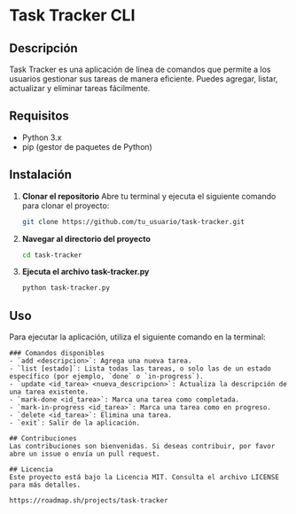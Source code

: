 # Task Tracker CLI

## Descripción
Task Tracker es una aplicación de línea de comandos que permite a los usuarios gestionar sus tareas de manera eficiente. Puedes agregar, listar, actualizar y eliminar tareas fácilmente.

## Requisitos
- Python 3.x
- pip (gestor de paquetes de Python)

## Instalación

1. **Clonar el repositorio**
   Abre tu terminal y ejecuta el siguiente comando para clonar el proyecto:

   ```bash
   git clone https://github.com/tu_usuario/task-tracker.git
   ```

2. **Navegar al directorio del proyecto**
   ```bash
   cd task-tracker
   ```
3. **Ejecuta el archivo task-tracker.py**

   ```bash
   python task-tracker.py
   ```

## Uso

Para ejecutar la aplicación, utiliza el siguiente comando en la terminal:

```
### Comandos disponibles
- `add <descripcion>`: Agrega una nueva tarea.
- `list [estado]`: Lista todas las tareas, o solo las de un estado específico (por ejemplo, `done` o `in-progress`).
- `update <id_tarea> <nueva_descripcion>`: Actualiza la descripción de una tarea existente.
- `mark-done <id_tarea>`: Marca una tarea como completada.
- `mark-in-progress <id_tarea>`: Marca una tarea como en progreso.
- `delete <id_tarea>`: Elimina una tarea.
- `exit`: Salir de la aplicación.

## Contribuciones
Las contribuciones son bienvenidas. Si deseas contribuir, por favor abre un issue o envía un pull request.

## Licencia
Este proyecto está bajo la Licencia MIT. Consulta el archivo LICENSE para más detalles.

https://roadmap.sh/projects/task-tracker